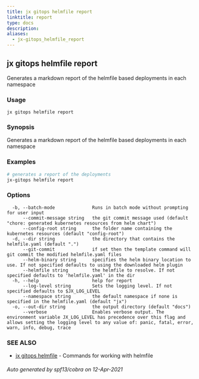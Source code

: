 ```yaml
---
title: jx gitops helmfile report
linktitle: report
type: docs
description: 
aliases:
  - jx-gitops_helmfile_report
---
```


## jx gitops helmfile report

Generates a markdown report of the helmfile based deployments in each namespace

### Usage

```
jx gitops helmfile report
```

### Synopsis

Generates a markdown report of the helmfile based deployments in each namespace

### Examples

  ```bash
  # generates a report of the deployments
  jx-gitops helmfile report

  ```
### Options

```
  -b, --batch-mode              Runs in batch mode without prompting for user input
      --commit-message string   the git commit message used (default "chore: generated kubernetes resources from helm chart")
      --config-root string      the folder name containing the kubernetes resources (default "config-root")
  -d, --dir string              the directory that contains the helmfile.yaml (default ".")
      --git-commit              if set then the template command will git commit the modified helmfile.yaml files
      --helm-binary string      specifies the helm binary location to use. If not specified defaults to using the downloaded helm plugin
      --helmfile string         the helmfile to resolve. If not specified defaults to 'helmfile.yaml' in the dir
  -h, --help                    help for report
      --log-level string        Sets the logging level. If not specified defaults to $JX_LOG_LEVEL
      --namespace string        the default namespace if none is specified in the helmfile.yaml (default "jx")
  -o, --out-dir string          the output directory (default "docs")
      --verbose                 Enables verbose output. The environment variable JX_LOG_LEVEL has precedence over this flag and allows setting the logging level to any value of: panic, fatal, error, warn, info, debug, trace
```

### SEE ALSO

* [jx gitops helmfile](..)	 - Commands for working with helmfile

###### Auto generated by spf13/cobra on 12-Apr-2021
